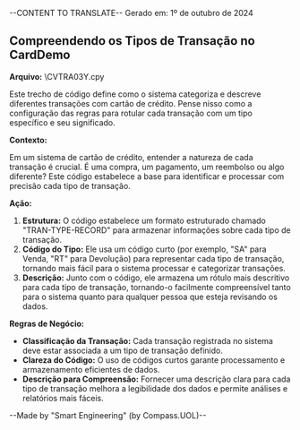 --CONTENT TO TRANSLATE--
Gerado em: 1º de outubro de 2024

##  Compreendendo os Tipos de Transação no CardDemo

**Arquivo:**  \CVTRA03Y.cpy

Este trecho de código define como o sistema categoriza e descreve diferentes transações com cartão de crédito. Pense nisso como a configuração das regras para rotular cada transação com um tipo específico e seu significado.

**Contexto:**

Em um sistema de cartão de crédito, entender a natureza de cada transação é crucial. É uma compra, um pagamento, um reembolso ou algo diferente? Este código estabelece a base para identificar e processar com precisão cada tipo de transação.

**Ação:**

1. **Estrutura:** O código estabelece um formato estruturado chamado "TRAN-TYPE-RECORD" para armazenar informações sobre cada tipo de transação.
2. **Código do Tipo:** Ele usa um código curto (por exemplo, "SA" para Venda, "RT" para Devolução) para representar cada tipo de transação, tornando mais fácil para o sistema processar e categorizar transações.
3. **Descrição:** Junto com o código, ele armazena um rótulo mais descritivo para cada tipo de transação, tornando-o facilmente compreensível tanto para o sistema quanto para qualquer pessoa que esteja revisando os dados.

**Regras de Negócio:**

* **Classificação da Transação:** Cada transação registrada no sistema deve estar associada a um tipo de transação definido.
* **Clareza do Código:** O uso de códigos curtos garante processamento e armazenamento eficientes de dados.
* **Descrição para Compreensão:** Fornecer uma descrição clara para cada tipo de transação melhora a legibilidade dos dados e permite análises e relatórios mais fáceis.

--Made by "Smart Engineering" (by Compass.UOL)--
